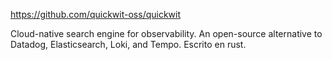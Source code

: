 https://github.com/quickwit-oss/quickwit

Cloud-native search engine for observability. An open-source alternative to Datadog, Elasticsearch, Loki, and Tempo.
Escrito en rust.

